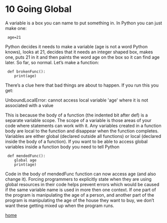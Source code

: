 # 10 Going Global

A variable is a box you can name to put something in. In Python you can just make one:
```
 age=21
```
Python decides it needs to make a variable (age is not a word Python knows), looks at 21, decides that it needs an integer shaped box, makes one,  puts 21 in it and then paints the word age on the box so it can find age later. So far, so normal. Let’s make a function:
```
 def brokenFunc():
    print(age)
```
There’s a clue here that bad things are about to happen. If you run this you get: 

UnboundLocalError: cannot access local variable 'age' where it is not associated with a value

This is because the body of a function (the indented bit after def) is a separate variable scope. The scope of a variable is those areas of your code where statements can work with it.  Any variables created in a function body are local to the function and disappear when the function completes. Variables are either global (declared outside all functions) or local (declared inside the body of a function). If you want to be able to access global variables inside a function body you need to tell Python
```
 def mendedFunc():
    global age
    print(age)
```
Code in the body of mendedFunc function can now access age (and also change it). Forcing programmers to explicitly state when they are using global resources in their code helps prevent errors which would be caused if the same variable name is used in more then one context. If one part of the program is manipulating the age of a person, and another part of the program is manipulating the age of the house they want to buy, we don’t want these getting mixed up when the program runs. 

[home](/README.md)